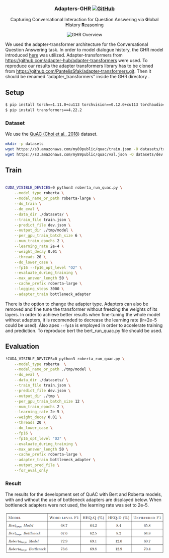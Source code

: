 <h3 align="center">
<p>Adapters-GHR
<a href="https://github.com/jaytsien/GHR/blob/main/LICENSE">
   <img alt="GitHub" src="https://img.shields.io/badge/License-MIT-yellow.svg">
</a>
</h3>
<div align="center">
    <p>Capturing Conversational Interaction for Question Answering via <b>G</b>lobal <b>H</b>istory <b>R</b>easoning
</div>

<div align="center">
  <img alt="GHR Overview" src="https://github.com/jaytsien/GHR/blob/main/utils/GHR_model.png" width="800px">
</div> 	


We used the adapter-transformer architecture for the Conversational Question Answering task. In order to model dialogue history, the GHR model introduced [here](https://aclanthology.org/2022.findings-naacl.159.pdf) was utilized.
Adapter-transformers from https://github.com/adapter-hub/adapter-transformers were used. To reproduce our results the adapter transformers library has to be cloned from https://github.com/PantelisSfak/adapter-transformers.git. Then it should be renamed <q>adapter_transformers</q> inside the GHR directory .


## Setup

```bash
$ pip install torch==1.11.0+cu113 torchvision==0.12.0+cu113 torchaudio==0.11.0 --extra-index-url https://download.pytorch.org/whl/cu113
$ pip install transformers==4.22.2
```

### Dataset

We use the [QuAC (Choi et al., 2018)](https://quac.ai/) dataset.
```bash
mkdir -p datasets
wget https://s3.amazonaws.com/my89public/quac/train.json -O datasets/train.json
wget https://s3.amazonaws.com/my89public/quac/val.json -O datasets/dev.json
```

## Train



```bash

CUDA_VISIBLE_DEVICES=0 python3 roberta_run_quac.py \
	--model_type roberta \
	--model_name_or_path roberta-large \
	--do_train \
	--do_eval \
  	--data_dir ./datasets/ \
	--train_file train.json \
	--predict_file dev.json \
	--output_dir ./tmp/model \
	--per_gpu_train_batch_size 6 \
	--num_train_epochs 2 \
	--learning_rate 2e-4 \
	--weight_decay 0.01 \
	--threads 20 \
	--do_lower_case \
	--fp16 --fp16_opt_level "O2" \
	--evaluate_during_training \
	--max_answer_length 50 \
  	--cache_prefix roberta-large \
	--logging_steps 3000 \
  	--adapter_train bottleneck_adapter 
```

There is the option to change the adapter type. Adapters can also be removed and fine tune the transformer without freezing the weights of its layers. In order to achieve better results when fine-tuning the whole model without adapters, it is recomended to decrease the learning rate (lr=2e-5 could be used). Also apex `--fp16` is employed in order to accelerate training and prediction. To reproduce bert the bert_run_quac.py file should be used.

## Evaluation


```bash
!CUDA_VISIBLE_DEVICES=0 python3 roberta_run_quac.py \
	--model_type roberta  \
	--model_name_or_path ./tmp/model \
	--do_eval \
  	--data_dir ./datasets/ \
	--train_file train.json \
	--predict_file dev.json \
	--output_dir ./tmp \
	--per_gpu_train_batch_size 12 \
	--num_train_epochs 2 \
	--learning_rate 2e-5 \
	--weight_decay 0.01 \
	--threads 20 \
	--do_lower_case \
	--fp16 \
 	--fp16_opt_level "O2" \
	--evaluate_during_training \
	--max_answer_length 50 \
  	--cache_prefix roberta-large \
	--adapter_train bottleneck_adapter \
	--output_pred_file \
  	--for_eval_only
```

### Result

The results for the development set of QuAC with Bert and Roberta models, with and without the use of bottleneck adapters are displayed below. When bottleneck adapters were not used, the learning rate was set to 2e-5.

<div align="center">
  <img alt="GHR_results" src="https://github.com/PantelisSfak/GHR/blob/main/utils/results.png" width="600px">
</div> 	

